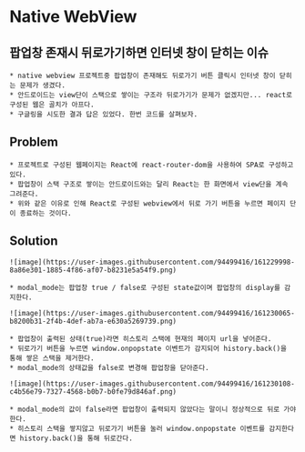 # Native WebView
  ## 팝업창 존재시 뒤로가기하면 인터넷 창이 닫히는 이슈
  
    * native webview 프로젝트중 팝업창이 존재해도 뒤로가기 버튼 클릭시 인터넷 창이 닫히는 문제가 생겼다.    
    * 안드로이드는 view단이 스택으로 쌓이는 구조라 뒤로가기가 문제가 없겠지만... react로 구성된 웹은 골치가 아프다.
    * 구글링을 시도한 결과 답은 있었다. 한번 코드를 살펴보자.
    
  
  ## Problem
  
    * 프로젝트로 구성된 웹페이지는 React에 react-router-dom을 사용하여 SPA로 구성하고 있다.
    * 팝업창이 스택 구조로 쌓이는 안드로이드와는 달리 React는 한 화면에서 view단을 계속 그려준다.
    * 위와 같은 이유로 인해 React로 구성된 webview에서 뒤로 가기 버튼을 누르면 페이지 단이 종료하는 것이다.
    
  ## Solution
  
    ![image](https://user-images.githubusercontent.com/94499416/161229998-8a86e301-1885-4f86-af07-b8231e5a54f9.png)
    
    * modal_mode는 팝업창 true / false로 구성된 state값이며 팝업창의 display를 감지한다.
    
    ![image](https://user-images.githubusercontent.com/94499416/161230065-b8200b31-2f4b-4def-ab7a-e630a5269739.png)

    * 팝업창이 출력된 상태(true)라면 히스토리 스택에 현재의 페이지 url을 넣어준다.
    * 뒤로가기 버튼을 누르면 window.onpopstate 이벤트가 감지되어 history.back()을 통해 쌓은 스택을 제거한다.
    * modal_mode의 상태값을 false로 변경해 팝업창을 닫아준다.
    
    ![image](https://user-images.githubusercontent.com/94499416/161230108-c4b56e79-7327-4568-b0b7-b0fe79d846af.png)

    * modal_mode의 값이 false라면 팝업창이 출력되지 않았다는 말이니 정상적으로 뒤로 가야한다.
    * 히스토리 스택을 쌓지않고 뒤로가기 버튼을 눌러 window.onpopstate 이벤트를 감지한다면 history.back()을 통해 뒤로간다.
